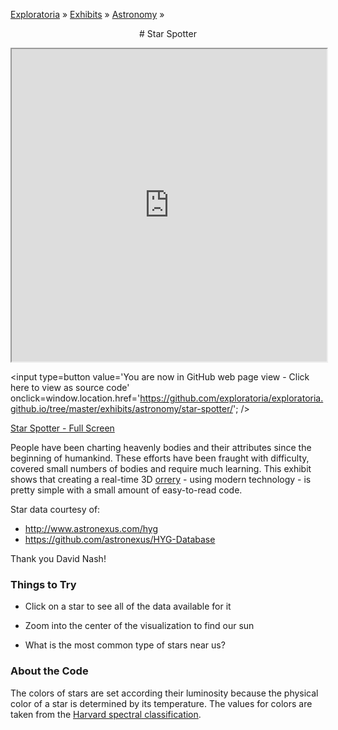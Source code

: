 [Exploratoria]( http://exploratoria.github.io ) &raquo; [Exhibits]( http://exploratoria.github.io/exhibits/ ) &raquo;
[Astronomy]( http://exploratoria.github.io/exhibits/astronomy/ ) &raquo;

<center>
# Star Spotter
</center>

<span style=display:none>_View as a web page to see the content of this iframe_</span>
<iframe src=http://exploratoria.github.io/lib/code-edit-view/code-edit-view.html#http://exploratoria.github.io/exhibits/astronomy/star-spotter/star-spotter.html width=100% height=500px></iframe>

<span style=display:none; >[You are now in GitHub source code view - Click here to view as a web page] (http://exploratoria.github.io/exhibits/astronomy/star-spotter/index.html 'View file as a web page') </span>
<input type=button value='You are now in GitHub web page view - Click here to view as source code' onclick=window.location.href='https://github.com/exploratoria/exploratoria.github.io/tree/master/exhibits/astronomy/star-spotter/'; />

[Star Spotter - Full Screen](http://exploratoria.github.io/exhibits/astronomy/star-spotter/star-spotter.html)

People have been charting heavenly bodies and their attributes since the beginning of humankind. These efforts have been fraught with difficulty, covered small numbers of bodies and require much learning. This exhibit shows that creating a real-time 3D [orrery]( http://en.wikipedia.org/wiki/Orrery ) - using modern technology - is pretty simple with a small amount of easy-to-read code.  

Star data courtesy of:

* <http://www.astronexus.com/hyg>
* <https://github.com/astronexus/HYG-Database>

Thank you David Nash!

### Things to Try

* Click on a star to see all of the data available for it

* Zoom into the center of the visualization to find our sun

* What is the most common type of stars near us?
 
### About the Code

The colors of stars are set according their luminosity because the physical color of a star is determined by its temperature. The values for colors are taken from the <a href='https://en.wikipedia.org/wiki/Stellar_classification#Harvard_spectral_classification'>Harvard spectral classification</a>.
